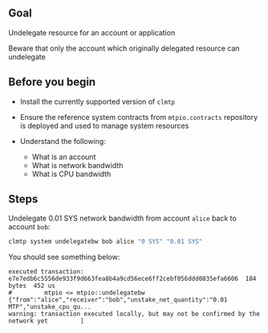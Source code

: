 ## Goal

Undelegate resource for an account or application

Beware that only the account which originally delegated resource can undelegate

## Before you begin

* Install the currently supported version of `clmtp`

* Ensure the reference system contracts from `mtpio.contracts` repository is deployed and used to manage system resources

* Understand the following:
  * What is an account
  * What is network bandwidth
  * What is CPU bandwidth

## Steps

Undelegate 0.01 SYS network bandwidth from account `alice` back to account `bob`:

```sh
clmtp system undelegatebw bob alice "0 SYS" "0.01 SYS"
```

You should see something below:

```console
executed transaction: e7e7edb6c5556de933f9d663fea8b4a9cd56ece6ff2cebf056ddd0835efa6606  184 bytes  452 us
#         mtpio <= mtpio::undelegatebw          {"from":"alice","receiver":"bob","unstake_net_quantity":"0.01 MTP","unstake_cpu_qu...
warning: transaction executed locally, but may not be confirmed by the network yet         ]
```
